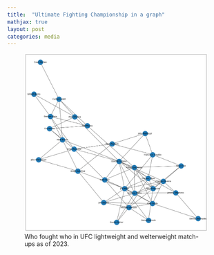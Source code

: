 ```yaml
---
title:  "Ultimate Fighting Championship in a graph"
mathjax: true
layout: post
categories: media
---
```


<figure>
  <img src="/assets/images/ufc_graph.png" alt="Description of the image">
  <figcaption>Who fought who in UFC lightweight and welterweight match-ups as of 2023.</figcaption>
</figure>
